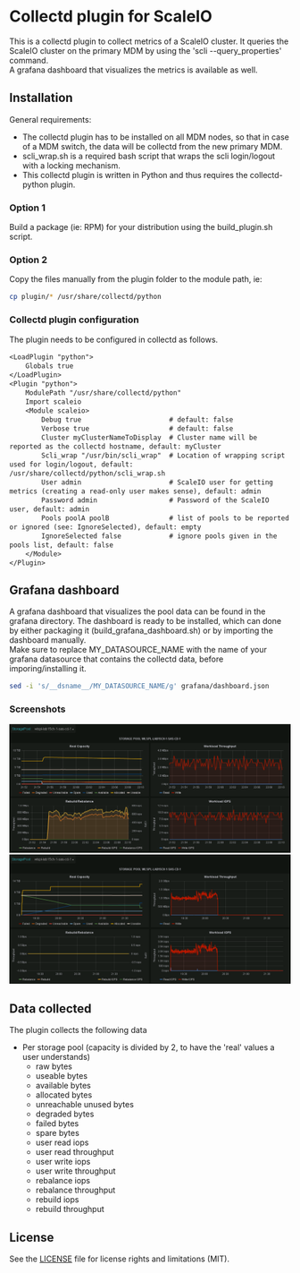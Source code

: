 # Collectd plugin for ScaleIO
This is a collectd plugin to collect metrics of a ScaleIO cluster. It queries the ScaleIO cluster on the primary MDM by using the 'scli --query_properties' command.  
A grafana dashboard that visualizes the metrics is available as well.

## Installation
General requirements:

* The collectd plugin has to be installed on all MDM nodes, so that in case of a MDM switch, the data will be collectd from the new primary MDM.
* scli_wrap.sh is a required bash script that wraps the scli login/logout with a locking mechanism.
* This collectd plugin is written in Python and thus requires the collectd-python plugin.

### Option 1
Build a package (ie: RPM) for your distribution using the build_plugin.sh script.

### Option 2
Copy the files manually from the plugin folder to the module path, ie:
```bash
cp plugin/* /usr/share/collectd/python
```

### Collectd plugin configuration
The plugin needs to be configured in collectd as follows.
```
<LoadPlugin "python">
    Globals true
</LoadPlugin>
<Plugin "python">
    ModulePath "/usr/share/collectd/python"
    Import scaleio
    <Module scaleio>
        Debug true                      # default: false
        Verbose true                    # default: false
        Cluster myClusterNameToDisplay  # Cluster name will be reported as the collectd hostname, default: myCluster
        Scli_wrap "/usr/bin/scli_wrap"  # Location of wrapping script used for login/logout, default: /usr/share/collectd/python/scli_wrap.sh
        User admin                      # ScaleIO user for getting metrics (creating a read-only user makes sense), default: admin
        Password admin                  # Password of the ScaleIO user, default: admin
        Pools poolA poolB               # list of pools to be reported or ignored (see: IgnoreSelected), default: empty
        IgnoreSelected false            # ignore pools given in the pools list, default: false
    </Module>
</Plugin>
```

## Grafana dashboard
A grafana dashboard that visualizes the pool data can be found in the grafana directory.
The dashboard is ready to be installed, which can done by either packaging it (build_grafana_dashboard.sh) or by importing the dashboard manually.  
Make sure to replace MY_DATASOURCE_NAME with the name of your grafana datasource that contains the collectd data, before imporing/installing it.
```bash
sed -i 's/__dsname__/MY_DATASOURCE_NAME/g' grafana/dashboard.json
```

### Screenshots

![Sample ScaleIO dashboard (on remove of SDS)](public/force_remove_sds.png "Sample ScaleIO dashboard (on remove of SDS)")
![Sample ScaleIO dashboard (data growth)](public/pool_growth.png "Sample ScaleIO dashboard (data growth)")

## Data collected
The plugin collects the following data

- Per storage pool (capacity is divided by 2, to have the 'real' values a user understands)
  - raw bytes
  - useable bytes
  - available bytes
  - allocated bytes
  - unreachable unused bytes
  - degraded bytes
  - failed bytes
  - spare bytes
  - user read iops
  - user read throughput
  - user write iops
  - user write throughput
  - rebalance iops
  - rebalance throughput
  - rebuild iops
  - rebuild throughput

## License

See the [LICENSE](LICENSE.txt) file for license rights and limitations (MIT).

